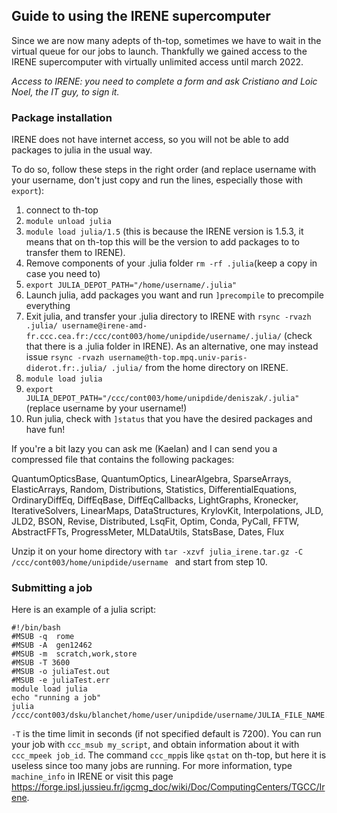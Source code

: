 ## Guide to using the IRENE supercomputer

Since we are now many adepts of th-top, sometimes we have to wait in the virtual queue for our jobs to launch. Thankfully we gained access to the IRENE supercomputer with virtually unlimited access until march 2022.

*Access to IRENE: you need to complete a form and ask Cristiano and Loic Noel, the IT guy, to sign it.*

### Package installation

IRENE does not have internet access, so you will not be able to add packages to julia in the usual way. 

To do so, follow these steps in the right order (and replace username with your username, don't just copy and run the lines, especially those with `export`):

1) connect to th-top
2) `module unload julia`
3) `module load julia/1.5` (this is because the IRENE version is 1.5.3, it means that on th-top this will be the version to add packages to to transfer them to IRENE).
4) Remove components of your .julia folder `rm -rf .julia`(keep a copy in case you need to)
5) `export JULIA_DEPOT_PATH="/home/username/.julia"`
6) Launch julia, add packages you want and run `]precompile` to precompile everything
8) Exit julia, and transfer your .julia directory to IRENE with `rsync -rvazh .julia/ username@irene-amd-fr.ccc.cea.fr:/ccc/cont003/home/unipdide/username/.julia/` (check that there is a .julia folder in IRENE). As an alternative, one may instead issue `rsync -rvazh username@th-top.mpq.univ-paris-diderot.fr:.julia/ .julia/` from the home directory on IRENE.
10) `module load julia`
11) `export JULIA_DEPOT_PATH="/ccc/cont003/home/unipdide/deniszak/.julia"` (replace username by your username!)
12) Run julia, check with `]status` that you have the desired packages and have fun!

If you're a bit lazy you can ask me (Kaelan) and I can send you a compressed file that contains the following packages:

QuantumOpticsBase, QuantumOptics, LinearAlgebra, SparseArrays, ElasticArrays, Random, Distributions, Statistics, DifferentialEquations, OrdinaryDiffEq, DiffEqBase, DiffEqCallbacks, LightGraphs, Kronecker, IterativeSolvers, LinearMaps, DataStructures, KrylovKit, Interpolations, JLD, JLD2, BSON, Revise, Distributed, LsqFit, Optim, Conda, PyCall, FFTW, AbstractFFTs, ProgressMeter, MLDataUtils, StatsBase, Dates, Flux

Unzip it on your home directory with `tar -xzvf julia_irene.tar.gz -C /ccc/cont003/home/unipdide/username ` and start from step 10.

### Submitting a job

Here is an example of a julia script:
```
#!/bin/bash
#MSUB -q  rome 
#MSUB -A  gen12462
#MSUB -m  scratch,work,store 
#MSUB -T 3600 
#MSUB -o juliaTest.out
#MSUB -e juliaTest.err 
module load julia
echo "running a job" 
julia /ccc/cont003/dsku/blanchet/home/user/unipdide/username/JULIA_FILE_NAME.jl
```

`-T` is the time limit in seconds (if not specified default is 7200). You can run your job with `ccc_msub my_script`, and obtain information about it with `ccc_mpeek job_id`. The command `ccc_mpp`is like `qstat` on th-top, but here it is useless since too many jobs are running. 
For more information, type `machine_info` in IRENE or visit this page https://forge.ipsl.jussieu.fr/igcmg_doc/wiki/Doc/ComputingCenters/TGCC/Irene.
